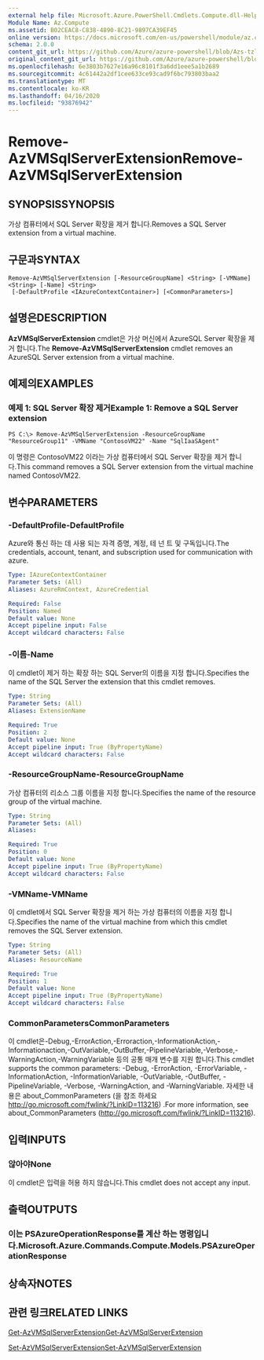 ```yaml
---
external help file: Microsoft.Azure.PowerShell.Cmdlets.Compute.dll-Help-Help.xml
Module Name: Az.Compute
ms.assetid: B02CEAC8-C838-4890-8C21-9897CA39EF45
online version: https://docs.microsoft.com/en-us/powershell/module/az.compute/remove-azvmsqlserverextension
schema: 2.0.0
content_git_url: https://github.com/Azure/azure-powershell/blob/Azs-tzl/src/Compute/Compute/help/Remove-AzVMSqlServerExtension.md
original_content_git_url: https://github.com/Azure/azure-powershell/blob/Azs-tzl/src/Compute/Compute/help/Remove-AzVMSqlServerExtension.md
ms.openlocfilehash: 6e3803b7627e16a96c8101f3a6dd1eee5a1b2689
ms.sourcegitcommit: 4c61442a2df1cee633ce93cad9f6bc793803baa2
ms.translationtype: MT
ms.contentlocale: ko-KR
ms.lasthandoff: 04/16/2020
ms.locfileid: "93876942"
---
```

# <span data-ttu-id="2c750-101">Remove-AzVMSqlServerExtension</span><span class="sxs-lookup"><span data-stu-id="2c750-101">Remove-AzVMSqlServerExtension</span></span>

## <span data-ttu-id="2c750-102">SYNOPSIS</span><span class="sxs-lookup"><span data-stu-id="2c750-102">SYNOPSIS</span></span>
<span data-ttu-id="2c750-103">가상 컴퓨터에서 SQL Server 확장을 제거 합니다.</span><span class="sxs-lookup"><span data-stu-id="2c750-103">Removes a SQL Server extension from a virtual machine.</span></span>

## <span data-ttu-id="2c750-104">구문과</span><span class="sxs-lookup"><span data-stu-id="2c750-104">SYNTAX</span></span>

```
Remove-AzVMSqlServerExtension [-ResourceGroupName] <String> [-VMName] <String> [-Name] <String>
 [-DefaultProfile <IAzureContextContainer>] [<CommonParameters>]
```

## <span data-ttu-id="2c750-105">설명은</span><span class="sxs-lookup"><span data-stu-id="2c750-105">DESCRIPTION</span></span>
<span data-ttu-id="2c750-106">**AzVMSqlServerExtension** cmdlet은 가상 머신에서 AzureSQL Server 확장을 제거 합니다.</span><span class="sxs-lookup"><span data-stu-id="2c750-106">The **Remove-AzVMSqlServerExtension** cmdlet removes an AzureSQL Server extension from a virtual machine.</span></span>

## <span data-ttu-id="2c750-107">예제의</span><span class="sxs-lookup"><span data-stu-id="2c750-107">EXAMPLES</span></span>

### <span data-ttu-id="2c750-108">예제 1: SQL Server 확장 제거</span><span class="sxs-lookup"><span data-stu-id="2c750-108">Example 1: Remove a SQL Server extension</span></span>
```
PS C:\> Remove-AzVMSqlServerExtension -ResourceGroupName "ResourceGroup11" -VMName "ContosoVM22" -Name "SqlIaaSAgent"
```

<span data-ttu-id="2c750-109">이 명령은 ContosoVM22 이라는 가상 컴퓨터에서 SQL Server 확장을 제거 합니다.</span><span class="sxs-lookup"><span data-stu-id="2c750-109">This command removes a SQL Server extension from the virtual machine named ContosoVM22.</span></span>

## <span data-ttu-id="2c750-110">변수</span><span class="sxs-lookup"><span data-stu-id="2c750-110">PARAMETERS</span></span>

### <span data-ttu-id="2c750-111">-DefaultProfile</span><span class="sxs-lookup"><span data-stu-id="2c750-111">-DefaultProfile</span></span>
<span data-ttu-id="2c750-112">Azure와 통신 하는 데 사용 되는 자격 증명, 계정, 테 넌 트 및 구독입니다.</span><span class="sxs-lookup"><span data-stu-id="2c750-112">The credentials, account, tenant, and subscription used for communication with azure.</span></span>

```yaml
Type: IAzureContextContainer
Parameter Sets: (All)
Aliases: AzureRmContext, AzureCredential

Required: False
Position: Named
Default value: None
Accept pipeline input: False
Accept wildcard characters: False
```

### <span data-ttu-id="2c750-113">-이름</span><span class="sxs-lookup"><span data-stu-id="2c750-113">-Name</span></span>
<span data-ttu-id="2c750-114">이 cmdlet이 제거 하는 확장 하는 SQL Server의 이름을 지정 합니다.</span><span class="sxs-lookup"><span data-stu-id="2c750-114">Specifies the name of the SQL Server the extension that this cmdlet removes.</span></span>

```yaml
Type: String
Parameter Sets: (All)
Aliases: ExtensionName

Required: True
Position: 2
Default value: None
Accept pipeline input: True (ByPropertyName)
Accept wildcard characters: False
```

### <span data-ttu-id="2c750-115">-ResourceGroupName</span><span class="sxs-lookup"><span data-stu-id="2c750-115">-ResourceGroupName</span></span>
<span data-ttu-id="2c750-116">가상 컴퓨터의 리소스 그룹 이름을 지정 합니다.</span><span class="sxs-lookup"><span data-stu-id="2c750-116">Specifies the name of the resource group of the virtual machine.</span></span>

```yaml
Type: String
Parameter Sets: (All)
Aliases: 

Required: True
Position: 0
Default value: None
Accept pipeline input: True (ByPropertyName)
Accept wildcard characters: False
```

### <span data-ttu-id="2c750-117">-VMName</span><span class="sxs-lookup"><span data-stu-id="2c750-117">-VMName</span></span>
<span data-ttu-id="2c750-118">이 cmdlet에서 SQL Server 확장을 제거 하는 가상 컴퓨터의 이름을 지정 합니다.</span><span class="sxs-lookup"><span data-stu-id="2c750-118">Specifies the name of the virtual machine from which this cmdlet removes the SQL Server extension.</span></span>

```yaml
Type: String
Parameter Sets: (All)
Aliases: ResourceName

Required: True
Position: 1
Default value: None
Accept pipeline input: True (ByPropertyName)
Accept wildcard characters: False
```

### <span data-ttu-id="2c750-119">CommonParameters</span><span class="sxs-lookup"><span data-stu-id="2c750-119">CommonParameters</span></span>
<span data-ttu-id="2c750-120">이 cmdlet은-Debug,-ErrorAction,-Erroraction,-InformationAction,-Informationaction,-OutVariable,-OutBuffer,-PipelineVariable,-Verbose,-WarningAction,-WarningVariable 등의 공통 매개 변수를 지원 합니다.</span><span class="sxs-lookup"><span data-stu-id="2c750-120">This cmdlet supports the common parameters: -Debug, -ErrorAction, -ErrorVariable, -InformationAction, -InformationVariable, -OutVariable, -OutBuffer, -PipelineVariable, -Verbose, -WarningAction, and -WarningVariable.</span></span> <span data-ttu-id="2c750-121">자세한 내용은 about_CommonParameters (을 참조 하세요 http://go.microsoft.com/fwlink/?LinkID=113216) .</span><span class="sxs-lookup"><span data-stu-id="2c750-121">For more information, see about_CommonParameters (http://go.microsoft.com/fwlink/?LinkID=113216).</span></span>

## <span data-ttu-id="2c750-122">입력</span><span class="sxs-lookup"><span data-stu-id="2c750-122">INPUTS</span></span>

### <span data-ttu-id="2c750-123">않아야</span><span class="sxs-lookup"><span data-stu-id="2c750-123">None</span></span>
<span data-ttu-id="2c750-124">이 cmdlet은 입력을 허용 하지 않습니다.</span><span class="sxs-lookup"><span data-stu-id="2c750-124">This cmdlet does not accept any input.</span></span>

## <span data-ttu-id="2c750-125">출력</span><span class="sxs-lookup"><span data-stu-id="2c750-125">OUTPUTS</span></span>

### <span data-ttu-id="2c750-126">이는 PSAzureOperationResponse를 계산 하는 명령입니다.</span><span class="sxs-lookup"><span data-stu-id="2c750-126">Microsoft.Azure.Commands.Compute.Models.PSAzureOperationResponse</span></span>

## <span data-ttu-id="2c750-127">상속자</span><span class="sxs-lookup"><span data-stu-id="2c750-127">NOTES</span></span>

## <span data-ttu-id="2c750-128">관련 링크</span><span class="sxs-lookup"><span data-stu-id="2c750-128">RELATED LINKS</span></span>

[<span data-ttu-id="2c750-129">Get-AzVMSqlServerExtension</span><span class="sxs-lookup"><span data-stu-id="2c750-129">Get-AzVMSqlServerExtension</span></span>](./Get-AzVMSqlServerExtension.md)

[<span data-ttu-id="2c750-130">Set-AzVMSqlServerExtension</span><span class="sxs-lookup"><span data-stu-id="2c750-130">Set-AzVMSqlServerExtension</span></span>](./Set-AzVMSqlServerExtension.md)


